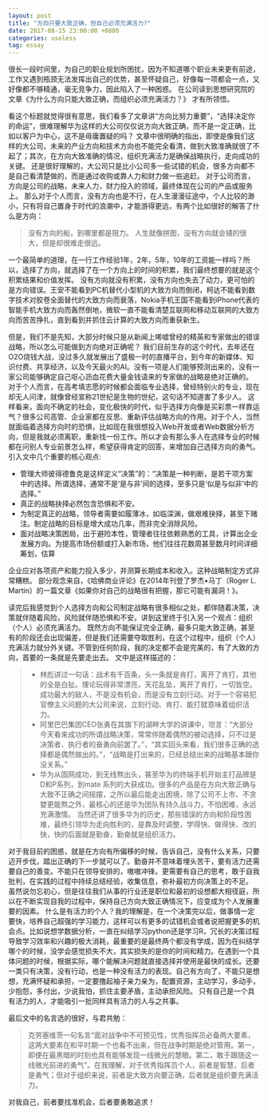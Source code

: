 ```yaml
---
layout: post
title: "方向只要大致正确，但自己必须充满活力?"
date: 2017-08-15 23:00:00 +0800
categories: useless
tag: essay
---
```


很长一段时间里，为自己的职业规划所困扰，因为不知道哪个职业未来更有前途，工作又遇到瓶颈无法发挥出自己的优势，甚至怀疑自己，好像每一项都会一点，又好像都不够精通，毫无竞争力，因此陷入了一种困惑。
在公司读到思想研究院的文章《为什么方向只能大致正确，而组织必须充满活力？》 才有所领悟。
 
看这个标题就觉得很有意思，我们看多了文章讲“方向比努力重要”，“选择决定你的命运”，很难理解华为这样的大公司仅仅说方向大致正确，而不是一定正确，比如以客户为中心，这不是毋庸置疑的吗？
文章中很明确的指出，即使是像我们这样的大公司，未来的产业方向和技术方向也不能完全看清，做到大致准确就很了不起了；其次，在方向大致准确的情况，组织充满活力是确保战略执行，走向成功的关键。
还是很好理解的，大公司只是比小公司多一些试错的机会，很多方向都不是自己看清楚做的，而是通过收购或靠人力和财力做一些追赶。
对于公司而言，方向是公司的战略，未来人力，财力投入的领域，最终体现在公司的产品或服务上。
那么对于个人而言，没有方向也是不行，在人生漫漫征途中，个人比较的渺小，只有将自己置身于时代的浪潮中，才能游得更远，有两个比如很好的解答了什么是方向：

> 没有方向的船，到哪里都是阻力。
> 人生就像拼图，没有方向就会铺的很大，但是却很难走很远。


一个最简单的道理，在一行工作经验1年，2年，5年，10年的工资能一样吗？所以，选择了方向，就选择了在一个方向上的时间的积累，我们最终想要的就是这个积累结果和价值发挥。
没有方向就没有积累，没有方向也失去了动力，更可怕的是方向错误。王安不能看到PC机替代小型机的大致方向而倒闭，柯达不能看到数字技术对胶卷全面替代的大致方向而衰落，Nokia手机王国不能看到iPhone代表的智能手机大致方向而轰然倒地，微软一直不能看清楚互联网和移动互联网的大致方向而苦苦挣扎，直到看到并抓住云计算的大致方向而重获新生。
 
但是，我们不是先知，大部分时候只是从新闻上唏嘘曾经的精英和专家做出的错误战略，所以怎么可能做到方向绝对正确呢？
我们目前生存的这个时代，去年还在O2O烧钱大战，没过多久就发展出了盛极一时的直播平台，到今年的新媒体、知识付费、共享经济，以及今天最火的AI。没有一项是人们能够预测出来的，没有一家公司能够确定自己呕心沥血花费大量金钱请来的专家做的战略是绝对正确的。
对于个人而言，在高考填志愿的时候都会面临专业选择，曾经特别火的专业，现在却无人问津，就像曾经宣称21世纪是生物的世纪，这句话不知道害了多少人。
这样看来，面向不确定的社会，变化极快的时代，似乎选择方向像是买彩票一样靠运气？很多公司高管、企业家都在反思、重新评估战略方向的作用。对于个人，当然就面临着选择方向时的恐惧，比如现在我很想投入Web开发或者Web数据分析方向，但是我就必须离职，重新找一份工作。所以才会有那么多人在选择专业的时候都在问别人专业前景怎么样，希望获得肯定的回答，来增加自己选择方向的勇气。
引入文中几个重要的核心观点:

+ 管理大师彼得德鲁克是这样定义“决策”的：“决策是一种判断，是若干项方案中的选择。所谓选择，通常不是‘是与非’间的选择，至多只是‘似是与似非’中的选择。”
+ 真正的战略抉择必然包含恐惧和不安。
+ 为制定真正的战略，领导者需要如履薄冰，如临深渊，做艰难抉择，甚至下赌注。制定战略的目标是增大成功几率，而非完全消除风险。
+ 面对战略决策困局，出于避险本性，管理者往往依赖熟悉的工具，计算出企业发展方向。为提高市场份额或打入新市场，他们往往花数周甚至数月时间详细筹划，估算

企业应对各项资产和能力投入多少，并测算长期成本和收入。这种战略制定方式非常糟糕。
部分观念来自，《哈佛商业评论》在2014年刊登了罗杰•马丁（Roger L. Martin）的一篇文章《如果你对自己的战略很有把握，那它可能有漏洞！》。
 
读完后我感觉到个人选择方向和公司制定战略有很多相似之处，都伴随着决策，决策就伴随着风险，风险就伴随恐惧和不安。讲到这里终于引入另一个观点：组织（个人）必须充满活力。
既然方向不能保证完全正确，最多只能大致正确，甚至有的阶段还会出现偏差，但是我们还需要夺取胜利，在这个过程中，组织（个人）充满活力就分外关键。不管到任何阶段，我的决定都不会是完美的，有了大致的方向，首要的一条就是先要走出去。
文中是这样描述的：

> + 林彪讲过一句话：战术有千百条，头一条就是肯打，离开了肯打，其他的全是白扯。理论玩得非常漂亮，天花乱坠，离开了肯打，一切皆空。成功最大的敌人，不是没有机会，而是没有立刻行动。对于一个容易犯官僚主义问题的大公司来说，立刻行动、肯打、能打就意味着组织活力。
> + 阿里巴巴集团CEO张勇在其旗下的湖畔大学的讲课中，坦言：“大部分今天看来成功的所谓战略决策，常常伴随着偶然的被动选择，只不过是决策者、执行者的奋勇向前罢了。”，“其实回头来看，我们很多正确的选择都是偶然做出的。”，“战略是打出来的，已经总结出来的战略基本跟你没关系。”
> + 华为从固网成功，到无线熬出头，甚至华为的终端手机开始主打品牌是D和P系列，到mate 系列的大获成功。很多的产品是在方向大致正确与大致不正确之间摇摆，之所以最后能走出困境，除了公司不上市、不贪婪更能熬之外，最核心的还是华为团队有持久战斗力，不怕困难，永远充满激情。
当然还讲了很多华为的历史，那些错误的方向和阶段性困难，最终引领华为走向胜利的，是靠及时调整，学得快、做得快、改的快，快的后面就是勤奋，勤奋就是组织活力。
 

对于我目前的困惑，就是在方向有所偏移的时候，告诉自己，没有什么关系，只要迈开步伐，踏出正确的下一步就可以了。勤奋并不意味着埋头苦干，要有活力还需要自己的善变。不能只在领导安排的，嗷嗷冲锋。更需要有自己的思考，敢于自我批判，在实践的过程中持续总结经验，收集信息，弥补最初方向决策上的不足。
虽然说勿忘初心，但是往往我们从事的行业还是职位和最初的设想都大相径庭，所以在不断实现自我的过程中，保持自己方向大致正确情况下，应变成为个人发展重要的因素。
什么是有活力的个人？我的理解是，在一个决策完以后，做事情一定要快，培养自己超强的学习能力，这样可以有更多的试错机会或者说把握更多的机会点。比如说想学数据分析，一直在纠结学习python还是学习R，冗长的决策过程导致学习效率和兴趣的极大消耗，最重要的是最终两个都没有学成，因为在纠结学哪个的时候，没学会感觉损失不大，其实损失的是你的时间和精力。在遇到一个具体问题的时候，根据实际，哪个能解决问题就直接选择并使用是最快的成长。还要一类只有决策，没有行动，也是一种没有活力的表现。自己有方向了，不能只是想想，充满怀疑和承担，一定要撸起袖子亲力亲为，配置资源，主动学习，多动手，少抱怨，多付出，少说我怕，抓住主要矛盾，主动承担风险。
只有自己是一个具有活力的人，才能吸引一批同样具有活力的人与之共事。
 
最后文中的名言选的很好，与君共勉：

>克劳塞维茨一句名言“面对战争中不可预见性，优秀指挥员必备两大要素，这两大要素在和平时期一个也看不出来，但在战争时期是绝对管用。第一，即便在最黑暗的时刻也具有能够发现一线微光的慧眼。第二，敢于跟随这一线微光前进的勇气”。在我理解，对于优秀指挥员个人，前者是智慧，后者是勇气；但对于组织来说，前者是大致方向要正确，后者就是组织要充满活力。


对我自己，前者要找准机会，后者要勇敢追求！
